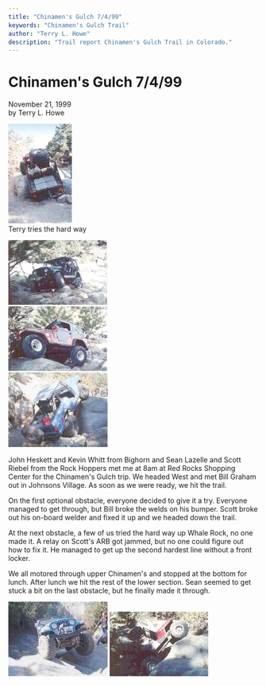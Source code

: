 ```yaml
---
title: "Chinamen's Gulch 7/4/99"
keywords: "Chinamen's Gulch Trail"
author: "Terry L. Howe"
description: "Trail report Chinamen's Gulch Trail in Colorado."
---
```

# Chinamen's Gulch 7/4/99

November 21, 1999  
by Terry L. Howe  
  
![Terry gets vertical](/images/terry/trail/cg9911/cm10.jpg)   
Terry tries the hard way   
  
![Kevin working through the first ostacle](/images/terry/trail/cg9911/cm9.jpg)   
![Bill a bit off camber](/images/terry/trail/cg9911/cm8.jpg)   
![Sean on whale rock](/images/terry/trail/cg9911/ch16.jpg)

John Heskett and Kevin Whitt from Bighorn and Sean Lazelle and Scott Riebel from the Rock Hoppers met me at 8am at Red Rocks Shopping Center for the Chinamen's Gulch trip. We headed West and met Bill Graham out in Johnsons Village. As soon as we were ready, we hit the trail.

On the first optional obstacle, everyone decided to give it a try. Everyone managed to get through, but Bill broke the welds on his bumper. Scott broke out his on-board welder and fixed it up and we headed down the trail.

At the next obstacle, a few of us tried the hard way up Whale Rock, no one made it. A relay on Scott's ARB got jammed, but no one could figure out how to fix it. He managed to get up the second hardest line without a front locker.

We all motored through upper Chinamen's and stopped at the bottom for lunch. After lunch we hit the rest of the lower section. Sean seemed to get stuck a bit on the last obstacle, but he finally made it through.

![Scott with no front locker](/images/terry/trail/cg9911/ch13.jpg) ![Terry gets vertical](/images/terry/trail/cg9911/cm4.jpg)